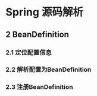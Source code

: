 # Spring 源码解析
## 2 BeanDefinition
### 2.1 定位配置信息

### 2.2 解析配置为BeanDefinition
### 2.3 注册BeanDefinition
